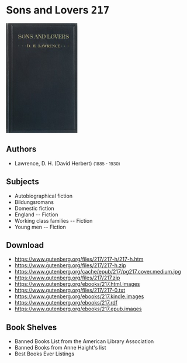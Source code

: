 # Sons and Lovers <kbd>217</kbd>

![](./cover.medium.jpg "")

## Authors


 - Lawrence, D. H. (David Herbert) <small>(1885 - 1930)</small>

## Subjects


 - Autobiographical fiction
 - Bildungsromans
 - Domestic fiction
 - England -- Fiction
 - Working class families -- Fiction
 - Young men -- Fiction

## Download


 - https://www.gutenberg.org/files/217/217-h/217-h.htm
 - https://www.gutenberg.org/files/217/217-h.zip
 - https://www.gutenberg.org/cache/epub/217/pg217.cover.medium.jpg
 - https://www.gutenberg.org/files/217/217.zip
 - https://www.gutenberg.org/ebooks/217.html.images
 - https://www.gutenberg.org/files/217/217-0.txt
 - https://www.gutenberg.org/ebooks/217.kindle.images
 - https://www.gutenberg.org/ebooks/217.rdf
 - https://www.gutenberg.org/ebooks/217.epub.images

## Book Shelves


 - Banned Books List from the American Library Association
 - Banned Books from Anne Haight's list
 - Best Books Ever Listings
